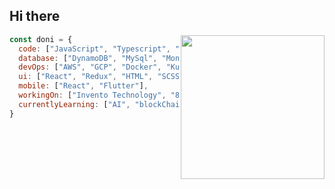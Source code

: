 <h2> Hi there</h2>
<img align='right' src="https://media.giphy.com/media/uhy2fnDYJK2R2/giphy.gif" width="230">

```javascript
const doni = {
  code: ["JavaScript", "Typescript", "PHP", "Python", "Go", "C++"],
  database: ["DynamoDB", "MySql", "MongoDB", "Firestore", "Redis", "BigQuery"],
  devOps: ["AWS", "GCP", "Docker", "Kubernetes", "Nginx"],
  ui: ["React", "Redux", "HTML", "SCSS"],
  mobile: ["React", "Flutter"],
  workingOn: ["Invento Technology", "8 Studio", "Freelance"],
  currentlyLearning: ["AI", "blockChain"]
}
```
